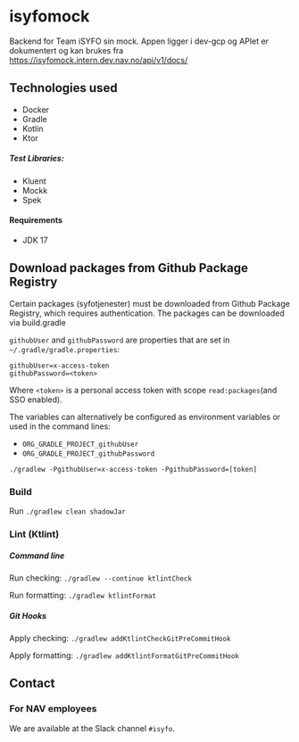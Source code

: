 # isyfomock

Backend for Team iSYFO sin mock. Appen ligger i dev-gcp og APIet er dokumentert og kan brukes fra https://isyfomock.intern.dev.nav.no/api/v1/docs/

## Technologies used

* Docker
* Gradle
* Kotlin
* Ktor

##### Test Libraries:

* Kluent
* Mockk
* Spek

#### Requirements

* JDK 17

## Download packages from Github Package Registry

Certain packages (syfotjenester) must be downloaded from Github Package Registry, which requires authentication. The
packages can be downloaded via build.gradle

`githubUser` and `githubPassword` are properties that are set in `~/.gradle/gradle.properties`:

```
githubUser=x-access-token
githubPassword=<token>
```

Where `<token>` is a personal access token with scope `read:packages`(and SSO enabled).

The variables can alternatively be configured as environment variables or used in the command lines:

* `ORG_GRADLE_PROJECT_githubUser`
* `ORG_GRADLE_PROJECT_githubPassword`

```
./gradlew -PgithubUser=x-access-token -PgithubPassword=[token]
```

### Build

Run `./gradlew clean shadowJar`

### Lint (Ktlint)

##### Command line

Run checking: `./gradlew --continue ktlintCheck`

Run formatting: `./gradlew ktlintFormat`

##### Git Hooks

Apply checking: `./gradlew addKtlintCheckGitPreCommitHook`

Apply formatting: `./gradlew addKtlintFormatGitPreCommitHook`

## Contact

### For NAV employees

We are available at the Slack channel `#isyfo`.
